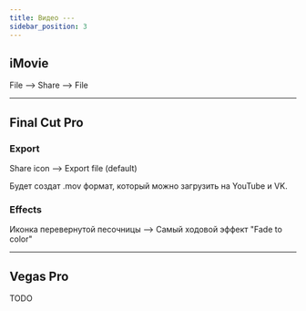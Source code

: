 ```yaml
---
title: Видео ---
sidebar_position: 3
---
```


## iMovie

File --> Share --> File

---

## Final Cut Pro

### Export 

Share icon --> Export file (default)

Будет создат .mov формат, который можно загрузить на YouTube и VK.


### Effects

Иконка перевернутой песочницы --> Самый ходовой эффект "Fade to color"


---

## Vegas Pro

TODO
